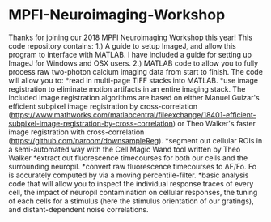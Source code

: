 # MPFI-Neuroimaging-Workshop
Thanks for joining our 2018 MPFI Neuroimaging Workshop this year! This code repository contains:
1.) A guide to setup ImageJ, and allow this program to interface with MATLAB. I have included a guide for setting up ImageJ for Windows and OSX users. 
2.) MATLAB code to allow you to fully process raw two-photon calcium imaging data from start to finish. The code will allow you to:
*read in multi-page TIFF stacks into MATLAB.
*use image registration to eliminate motion artifacts in an entire imaging stack. The included image registration algorithms are based on either Manuel Guizar's efficient subpixel image registration by cross-correlation (https://www.mathworks.com/matlabcentral/fileexchange/18401-efficient-subpixel-image-registration-by-cross-correlation) or Theo Walker's faster image registration with cross-correlation (https://github.com/naroom/downsampleReg).
*segment out cellular ROIs in a semi-automated way with the Cell Magic Wand tool written by Theo Walker
*extract out fluorescence timecourses for both our cells and the surrounding neuropil.
*convert raw fluorescence timecourses to ΔF/Fo. Fo is accurately computed by via a moving percentile-filter.
*basic analysis code that will allow you to inspect the individual response traces of every cell, the impact of neuropil contamination on cellular responses, the tuning of each cells for a stimulus (here the stimulus orientation of our gratings), and distant-dependent noise correlations.
